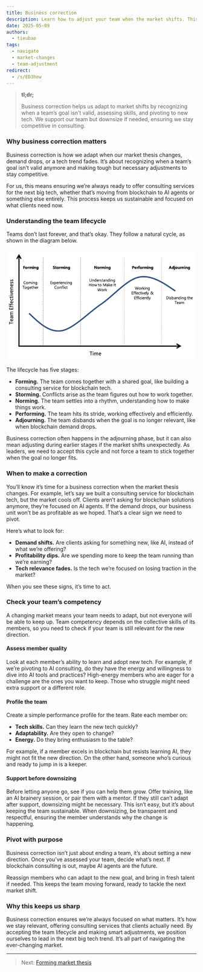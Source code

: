 ```yaml
---
title: Business correction
description: Learn how to adjust your team when the market shifts. This guide helps you assess competency, pivot goals, and keep your consulting service competitive.
date: 2025-05-09
authors:
  - tieubao
tags:
  - navigate
  - market-changes
  - team-adjustment
redirect:
  - /s/ED3hew
---
```


> **tl;dr;**
>
> Business correction helps us adapt to market shifts by recognizing when a team’s goal isn’t valid, assessing skills, and pivoting to new tech. We support our team but downsize if needed, ensuring we stay competitive in consulting.

### Why business correction matters

Business correction is how we adapt when our market thesis changes, demand drops, or a tech trend fades. It’s about recognizing when a team’s goal isn’t valid anymore and making tough but necessary adjustments to stay competitive.

For us, this means ensuring we’re always ready to offer consulting services for the next big tech, whether that’s moving from blockchain to AI agents or something else entirely. This process keeps us sustainable and focused on what clients need now.

### Understanding the team lifecycle

Teams don’t last forever, and that’s okay. They follow a natural cycle, as shown in the diagram below.

![](assets/team-cycle.webp)

The lifecycle has five stages:

- **Forming.** The team comes together with a shared goal, like building a consulting service for blockchain tech.
- **Storming.** Conflicts arise as the team figures out how to work together.
- **Norming.** The team settles into a rhythm, understanding how to make things work.
- **Performing.** The team hits its stride, working effectively and efficiently.
- **Adjourning.** The team disbands when the goal is no longer relevant, like when blockchain demand drops.

Business correction often happens in the adjourning phase, but it can also mean adjusting during earlier stages if the market shifts unexpectedly. As leaders, we need to accept this cycle and not force a team to stick together when the goal no longer fits.

### When to make a correction

You’ll know it’s time for a business correction when the market thesis changes. For example, let’s say we built a consulting service for blockchain tech, but the market cools off. Clients aren’t asking for blockchain solutions anymore, they’re focused on AI agents. If the demand drops, our business unit won’t be as profitable as we hoped. That’s a clear sign we need to pivot.

Here’s what to look for:

- **Demand shifts.** Are clients asking for something new, like AI, instead of what we’re offering?
- **Profitability dips.** Are we spending more to keep the team running than we’re earning?
- **Tech relevance fades.** Is the tech we’re focused on losing traction in the market?

When you see these signs, it’s time to act.

### Check your team’s competency

A changing market means your team needs to adapt, but not everyone will be able to keep up. Team competency depends on the collective skills of its members, so you need to check if your team is still relevant for the new direction.

#### Assess member quality

Look at each member’s ability to learn and adopt new tech. For example, if we’re pivoting to AI consulting, do they have the energy and willingness to dive into AI tools and practices? High-energy members who are eager for a challenge are the ones you want to keep. Those who struggle might need extra support or a different role.

#### Profile the team

Create a simple performance profile for the team. Rate each member on:

- **Tech skills.** Can they learn the new tech quickly?
- **Adaptability.** Are they open to change?
- **Energy.** Do they bring enthusiasm to the table?

For example, if a member excels in blockchain but resists learning AI, they might not fit the new direction. On the other hand, someone who’s curious and ready to jump in is a keeper.

#### Support before downsizing

Before letting anyone go, see if you can help them grow. Offer training, like an AI brainery session, or pair them with a mentor. If they still can’t adapt after support, downsizing might be necessary. This isn’t easy, but it’s about keeping the team sustainable. When downsizing, be transparent and respectful, ensuring the member understands why the change is happening.

### Pivot with purpose

Business correction isn’t just about ending a team, it’s about setting a new direction. Once you’ve assessed your team, decide what’s next. If blockchain consulting is out, maybe AI agents are the future.

Reassign members who can adapt to the new goal, and bring in fresh talent if needed. This keeps the team moving forward, ready to tackle the next market shift.

### Why this keeps us sharp

Business correction ensures we’re always focused on what matters. It’s how we stay relevant, offering consulting services that clients actually need. By accepting the team lifecycle and making smart adjustments, we position ourselves to lead in the next big tech trend. It’s all part of navigating the ever-changing market.

---

> Next: [Forming market thesis](forming-market-thesis.md)
